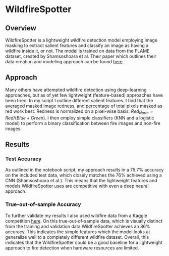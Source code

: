 # WildfireSpotter
## Overview
WildfireSpotter is a lightweight wildfire detection model employing image masking to extract salient features and classify an image as having a wildfire inside it, or not. The model is trained on data from the FLAME dataset, created by Shamsoshoara et al. Their paper which outlines their data creation and modeling approach can be found [here](https://arxiv.org/pdf/2012.14036v1.pdf). 

## Approach
Many others have attempted wildifire detection using deep-learning approaches, but as of yet few lightweight (feature-based) approaches have been tried. In my script I outline different salient features. I find that the averaged masked image redness, and percentage of total pixels masked as red work best. Redness is normalized on a pixel-wise basis: $Red_{Norm} = Red/(Blue+Green)$. I then employ simple classifiers (KNN and a logistic model) to perform a binary classification between fire images and non-fire images.

## Results
### Test Accuracy
As outlined in the notebook script, my approach results in a 75.7% accuracy on the included test data, which closely matches the 76% achieved using a CNN (Shamsoshoara et al.). This means that the lightweight features and models WildfireSpotter uses are competitive with even a deep neural approach. 
### True-out-of-sample Accuracy
To further validate my results I also used wildfire data from a Kaggle competition [here](https://www.kaggle.com/datasets/brsdincer/wildfire-detection-image-data). On this true-out-of-sample data, which is visually distinct from the training and validation data WildfireSpotter achieves an 86% accuracy. This indicates the simple features which the model looks at generalize well to a completely different wildfire dataset. Overall, this indicates that the WildfireSpotter could be a good baseline for a lightweight approach to fire detection when hardware resources are limited. 
